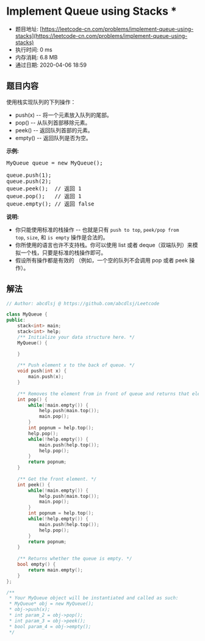 # Implement Queue using Stacks *
- 题目地址: [https://leetcode-cn.com/problems/implement-queue-using-stacks](https://leetcode-cn.com/problems/implement-queue-using-stacks)
- 执行时间: 0 ms
- 内存消耗: 6.8 MB
- 通过日期: 2020-04-06 18:59

## 题目内容
<p>使用栈实现队列的下列操作：</p>

<ul>
	<li>push(x) -- 将一个元素放入队列的尾部。</li>
	<li>pop() -- 从队列首部移除元素。</li>
	<li>peek() -- 返回队列首部的元素。</li>
	<li>empty() -- 返回队列是否为空。</li>
</ul>

<p><strong>示例:</strong></p>

<pre>MyQueue queue = new MyQueue();

queue.push(1);
queue.push(2);  
queue.peek();  // 返回 1
queue.pop();   // 返回 1
queue.empty(); // 返回 false</pre>

<p><strong>说明:</strong></p>

<ul>
	<li>你只能使用标准的栈操作 -- 也就是只有 <code>push to top</code>, <code>peek/pop from top</code>, <code>size</code>, 和 <code>is empty</code> 操作是合法的。</li>
	<li>你所使用的语言也许不支持栈。你可以使用 list 或者 deque（双端队列）来模拟一个栈，只要是标准的栈操作即可。</li>
	<li>假设所有操作都是有效的 （例如，一个空的队列不会调用 pop 或者 peek 操作）。</li>
</ul>


## 解法
```cpp
// Author: abcdlsj @ https://github.com/abcdlsj/Leetcode

class MyQueue {
public:
    stack<int> main;
    stack<int> help;
    /** Initialize your data structure here. */
    MyQueue() {

    }
    
    /** Push element x to the back of queue. */
    void push(int x) {
        main.push(x);
    }
    
    /** Removes the element from in front of queue and returns that element. */
    int pop() {
        while(!main.empty()) {
            help.push(main.top());
            main.pop();
        }
        int popnum = help.top();
        help.pop();
        while(!help.empty()) {
            main.push(help.top());
            help.pop();
        }
        return popnum;
    }
    
    /** Get the front element. */
    int peek() {
        while(!main.empty()) {
            help.push(main.top());
            main.pop();
        }
        int popnum = help.top();
        while(!help.empty()) {
            main.push(help.top());
            help.pop();
        }
        return popnum;
    }
    
    /** Returns whether the queue is empty. */
    bool empty() {
        return main.empty();
    }
};

/**
 * Your MyQueue object will be instantiated and called as such:
 * MyQueue* obj = new MyQueue();
 * obj->push(x);
 * int param_2 = obj->pop();
 * int param_3 = obj->peek();
 * bool param_4 = obj->empty();
 */

```
